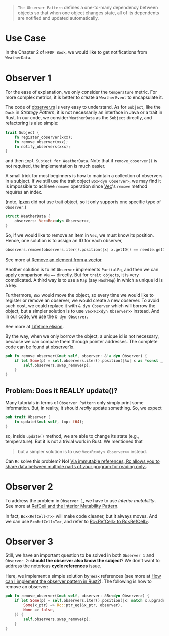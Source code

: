 > `The Observer Pattern` defines a one-to-many dependency between objects so that when one object changes state, all of its dependents are notified and updated automatically.

# Use Case
In the Chapter 2 of `HFDP Book`, we would like to get notifications from `WeatherData`.

# Observer 1
For the ease of explanation, we only consider the `temperature` metric. For more complex metrics, it is better to create a `WeatherEvent` to encapsulate it.

The code of [observer.rs](observer/src/observer.rs) is very easy to understand. As for `Subject`, like the `Duck` in *Strategy Pattern*, it is not necessarily an interface in Java or a trait in Rust. In our code, we consider `WeatherData` as the `Subject` directly, and refactoring is also simple:

```rust
trait Subject {
    fn register_observer(xxx);
    fn remove_observer(xxx);
    fn notify_observers(xxx);
}
```
and then `impl Subject for WeatherData`. Note that if `remove_observer()` is not required, the implementation is much easier.

A small trick for most beginners is how to maintain a collection of observers in a subject. If we still use the trait object `Box<dyn Observer>`, we may find it is impossible to achieve `remove` operation since [Vec](https://doc.rust-lang.org/std/vec/struct.Vec.html)'s `remove` method requires an index. 

(note, [lpxxn](https://github.com/lpxxn/rust-design-pattern/blob/master/behavioral/observer.rs) did not use trait object, so it only supports one specific type of `Observer`.)

```rust
struct WeatherData {
    observers: Vec<Box<dyn Observer>>,
}
```
So, if we would like to remove an item in `Vec`, we must know its position. Hence, one solution is to assign an ID for each observer,

```rust
observers.remove(observers.iter().position(|x| x.getID() == needle.getID() )).expect("needle not found");
```
See more at [Remove an element from a vector](https://stackoverflow.com/questions/26243025/remove-an-element-from-a-vector).

Another solution is to let `Observer` implements `PartialEq`, and then we can apply comparison via `==` directly. But for `trait objects`, it is very complicated. A third way is to use a `Map` (say `HashMap`) in which a unique id is a key.

Furthermore, `Box` would move the object, so every time we would like to register or remove an observer, we would create a new observer. To avoid such cost, we could replace it with `& dyn Observer` which will borrow the object, but a simpler solution is to use `Vec<Rc<dyn Observer>>` instead. And in our code, we use the `& dyn Observer`.

See more at [Lifetime elision](https://doc.rust-lang.org/reference/lifetime-elision.html).

By the way, when we only borrow the object, a unique id is not necessary, because we can compare them through pointer addresses. The complete code can be found at [observer1x](observer1x).

```rust
pub fn remove_observer(&mut self, observer: &'a dyn Observer) {
    if let Some(p) = self.observers.iter().position(|&x| x as *const _ == observer as *const _) {
        self.observers.swap_remove(p);
    }
}
```

## Problem: Does it REALLY update()?
Many tutorials in terms of `Observer Pattern` only simply print some information. But, in reality, it should *really* update something. So, we expect

```rust 
pub trait Observer {
    fn update(&mut self, tmp: f64);
}
```
so, inside `update()` method, we are able to change its state (e.g., temperature). But it is not a trivial work in Rust. We mentioned that 

> but a simpler solution is to use `Vec<Rc<dyn Observer>>` instead.

Can `Rc` solve this problem? No! [Via immutable references, Rc<T> allows you to share data between multiple parts of your program for reading only.](https://doc.rust-lang.org/book/ch15-04-rc.html).

# Observer 2
To address the problem in `Observer 1`, we have to use *Interior mutability*. See more at [RefCell<T> and the Interior Mutability Pattern](https://doc.rust-lang.org/book/ch15-05-interior-mutability.html).

In fact, `Box<RefCell<T>>` will make code cleaner, but it always moves. And we can use `Rc<RefCell<T>>`, and refer to [Rc<RefCell<Dog>> to Rc<RefCell<dyn AnimalT>>](https://users.rust-lang.org/t/rc-refcell-dog-to-rc-refcell-dyn-animalt/29511).

# Observer 3
Still, we have an important question to be solved in both `Observer 1` and `Observer 2`: **should the observer also know the subject**? We don't want to address the notorious **cycle references** issue.

Here, we implement a simple solution by `Weak` references (see more at [How can I implement the observer pattern in Rust?](https://stackoverflow.com/questions/37572734)). The following is how to remove an observer:

```rust
pub fn remove_observer(&mut self, observer: &Rc<dyn Observer>) {
    if let Some(p) = self.observers.iter().position(|x| match x.upgrade() {
        Some(x_ptr) => Rc::ptr_eq(&x_ptr, observer),
        None => false,
    }) {
        self.observers.swap_remove(p);
    }
}
```